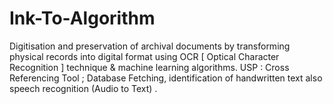 # Ink-To-Algorithm
Digitisation and preservation of archival documents by transforming physical records into digital format using OCR [ Optical Character Recognition ] technique &amp; machine learning algorithms. USP : Cross Referencing Tool ; Database Fetching, identification of handwritten text also speech recognition (Audio to Text) .
